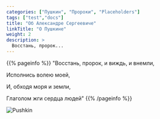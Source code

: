 ```yaml
---
categories: ["Пушкин", "Пророки", "Placeholders"]
tags: ["test","docs"]
title: "Об Александре Сергеевиче"
linkTitle: "О Пушкине"
weight: 2
description: >
  Восстань, пророк...
---
```


{{% pageinfo %}}
"Восстань, пророк, и виждь, и внемли,

Исполнись волею моей,

И, обходя моря и земли,

Глаголом жги сердца людей"
{{% /pageinfo %}}

![Pushkin](/Pushkin.png)
